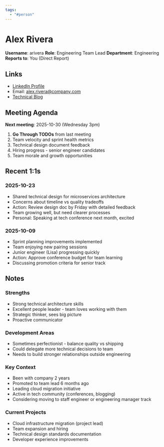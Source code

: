 ```yaml
---
tags:
  - "#person"
---
```

# Alex Rivera

**Username**: arivera
**Role**: Engineering Team Lead
**Department**: Engineering
**Reports to**: You (Direct Report)

## Links
- [LinkedIn Profile](https://linkedin.com/in/alexrivera)
- Email: alex.rivera@company.com
- [Technical Blog](https://alexrivera.dev)

## Meeting Agenda
**Next meeting**: 2025-10-30 (Wednesday 3pm)

1. **Go Through TODOs** from last meeting
2. Team velocity and sprint health metrics
3. Technical design document feedback
4. Hiring progress - senior engineer candidates
5. Team morale and growth opportunities

## Recent 1:1s

### 2025-10-23
- Shared technical design for microservices architecture
- Concerns about timeline vs quality tradeoffs
- Action: Review design doc by Friday with detailed feedback
- Team growing well, but need clearer processes
- Personal: Speaking at tech conference next month, excited

### 2025-10-09
- Sprint planning improvements implemented
- Team enjoying new pairing sessions
- Junior engineer (Lisa) progressing quickly
- Action: Approve conference budget for team learning
- Discussing promotion criteria for senior track

## Notes

### Strengths
- Strong technical architecture skills
- Excellent people leader - team loves working with them
- Strategic thinker, sees big picture
- Proactive communicator

### Development Areas
- Sometimes perfectionist - balance quality vs shipping
- Could delegate more technical decisions to team
- Needs to build stronger relationships outside engineering

### Key Context
- Been with company 2 years
- Promoted to team lead 6 months ago
- Leading cloud migration initiative
- Active in tech community (conferences, blogging)
- Considering moving to staff engineer or engineering manager track

### Current Projects
- Cloud infrastructure migration (project lead)
- Team expansion and hiring
- Technical design standards documentation
- Developer experience improvements
